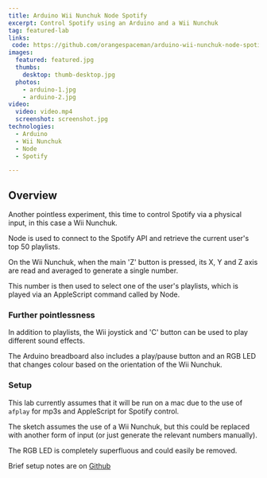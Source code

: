 ```yaml
---
title: Arduino Wii Nunchuk Node Spotify
excerpt: Control Spotify using an Arduino and a Wii Nunchuk
tag: featured-lab
links:
 code: https://github.com/orangespaceman/arduino-wii-nunchuk-node-spotify
images:
  featured: featured.jpg
  thumbs:
    desktop: thumb-desktop.jpg
  photos:
    - arduino-1.jpg
    - arduino-2.jpg
video:
  video: video.mp4
  screenshot: screenshot.jpg
technologies:
  - Arduino
  - Wii Nunchuk
  - Node
  - Spotify

---
```


## Overview

Another pointless experiment, this time to control Spotify via a physical input, in this case a Wii Nunchuk.

Node is used to connect to the Spotify API and retrieve the current user's top 50 playlists.

On the Wii Nunchuk, when the main 'Z' button is pressed, its X, Y and Z axis are read and averaged to generate a single number.

This number is then used to select one of the user's playlists, which is played via an AppleScript command called by Node.


### Further pointlessness

In addition to playlists, the Wii joystick and 'C' button can be used to play different sound effects.

The Arduino breadboard also includes a play/pause button and an RGB LED that changes colour based on the orientation of the Wii Nunchuk.


### Setup

This lab currently assumes that it will be run on a mac due to the use of `afplay` for mp3s and AppleScript for Spotify control.

The sketch assumes the use of a Wii Nunchuk, but this could be replaced with another form of input (or just generate the relevant numbers manually).

The RGB LED is completely superfluous and could easily be removed.

Brief setup notes are on [Github](https://github.com/orangespaceman/arduino-wii-nunchuk-node-spotify)

